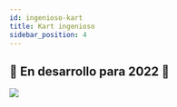 ```yaml
---
id: ingenioso-kart
title: Kart ingenioso
sidebar_position: 4
---
```


## 🚧 En desarrollo para 2022 🚧

![](/img/niftykart_v01.png)
